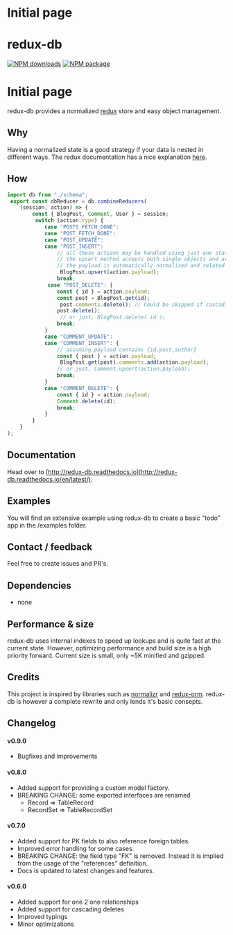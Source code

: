 # Initial page

# redux-db
[![NPM downloads](https://img.shields.io/npm/dm/redux-db.svg?style=flat-square)](https://www.npmjs.com/package/redux-db)
[![NPM package](https://img.shields.io/npm/v/redux-db.svg?style=flat-square)](https://www.npmjs.com/package/redux-db)
# Initial page
 redux-db provides a normalized [redux](http://redux.js.org) store and easy object management.
 ## Why
Having a normalized state is a good strategy if your data is nested in different ways. The redux documentation has a nice explanation [here](http://redux.js.org/docs/recipes/reducers/NormalizingStateShape.html).
 ## How
``` javascript
import db from "./schema";
 export const dbReducer = db.combineReducers(
    (session, action) => {
        const { BlogPost, Comment, User } = session;
         switch (action.type) {
            case "POSTS_FETCH_DONE":
            case "POST_FETCH_DONE":
            case "POST_UPDATE":
            case "POST_INSERT":
                // all these actions may be handled using just one statement.
                // the upsert method accepts both single objects and arrays.
                // the payload is automatically normalized and related tables are also updated.
                 BlogPost.upsert(action.payload);
                break;
             case "POST_DELETE": {
                const { id } = action.payload;
                const post = BlogPost.get(id);
                 post.comments.delete(); // Could be skipped if cascading deletes are defined.
                post.delete();
                 // or just, BlogPost.delete( id );
                break;
            }
            case "COMMENT_UPDATE":
            case "COMMENT_INSERT": {
                // assuming payload contains {id,post,author}
                const { post } = action.payload;
                 BlogPost.get(post).comments.add(action.payload);
                // or just, Comment.upsert(action.payload);
                break;
            }
            case "COMMENT_DELETE": {
                const { id } = action.payload;
                Comment.delete(id);
                break;
            }
        }
    }
);
```
 ## Documentation
Head over to [http://redux-db.readthedocs.io](http://redux-db.readthedocs.io/en/latest/).

 ## Examples
You will find an extensive example using redux-db to create a basic "todo" app in the /examples folder.

 ## Contact / feedback
Feel free to create issues and PR's.

 ## Dependencies
* none

 ## Performance & size
redux-db uses internal indexes to speed up lookups and is quite fast at the current state. However, optimizing performance and build size is a high priority forward. Current size is small, only ~5K minified and gzipped.

 ## Credits
This project is inspired by libraries such as [normalizr](https://www.npmjs.com/package/normalizr) and [redux-orm](https://www.npmjs.com/package/redux-orm). redux-db is however a complete rewrite and only lends it's basic consepts.

 ## Changelog
 #### v0.9.0
* Bugfixes and improvements

 #### v0.8.0
* Added support for providing a custom model factory.
* BREAKING CHANGE: some exported interfaces are renamed
    - Record => TableRecord
    - RecordSet => TableRecordSet

 #### v0.7.0
* Added support for PK fields to also reference foreign tables. 
* Improved error handling for some cases.
* BREAKING CHANGE: the field type "FK" is removed. Instead it is implied from the usage of the "references" definition.
* Docs is updated to latest changes and features.

 #### v0.6.0
* Added support for one 2 one relationships
* Added support for cascading deletes
* Improved typings
* Minor optimizations